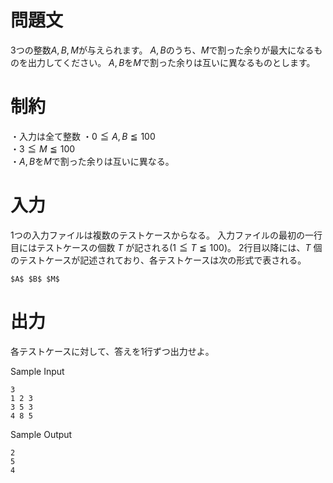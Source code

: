 # 問題文
3つの整数$A,B,M$が与えられます。
$A,B$のうち、$M$で割った余りが最大になるものを出力してください。
$A,B$を$M$で割った余りは互いに異なるものとします。

# 制約
・入力は全て整数
・$0 \leqq A,B \leqq 100$  
・$3 \leqq M \leqq 100$  
・$A,B$を$M$で割った余りは互いに異なる。

# 入力
1つの入力ファイルは複数のテストケースからなる。
入力ファイルの最初の一行目にはテストケースの個数 $T$ が記される$(1 \leqq T \leqq 100)$。
2行目以降には、$T$ 個のテストケースが記述されており、各テストケースは次の形式で表される。  
```text
$A$ $B$ $M$
```

# 出力
各テストケースに対して、答えを1行ずつ出力せよ。

Sample Input
```text
3
1 2 3
3 5 3
4 8 5
```

Sample Output
```text
2
5
4
```
